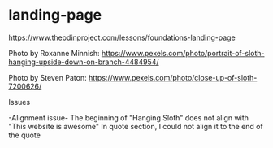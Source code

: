 # landing-page
https://www.theodinproject.com/lessons/foundations-landing-page


Photo by Roxanne Minnish: https://www.pexels.com/photo/portrait-of-sloth-hanging-upside-down-on-branch-4484954/ 

Photo by Steven Paton: https://www.pexels.com/photo/close-up-of-sloth-7200626/

Issues

-Alignment issue-
The beginning of "Hanging Sloth" does not align with "This website is awesome"
In quote section, I could not align it to the end of the quote
